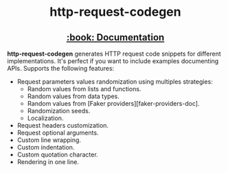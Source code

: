 <h1 align="center">http-request-codegen</h1>

<h2 align="center"><a href="https://mondeja.github.io/http-request-codegen">:book: Documentation</a></h2>

<!--start-intro-->
**http-request-codegen** generates HTTP request code snippets for different
implementations. It's perfect if you want to include examples documenting APIs.
Supports the following features:

- Request parameters values randomization using multiples strategies:
    - Random values from lists and functions.
    - Random values from data types.
    - Random values from [Faker providers][faker-providers-doc].
    - Randomization seeds.
    - Localization.
- Request headers customization.
- Request optional arguments.
- Custom line wrapping.
- Custom indentation.
- Custom quotation character.
- Rendering in one line.
<!--end-intro-->

